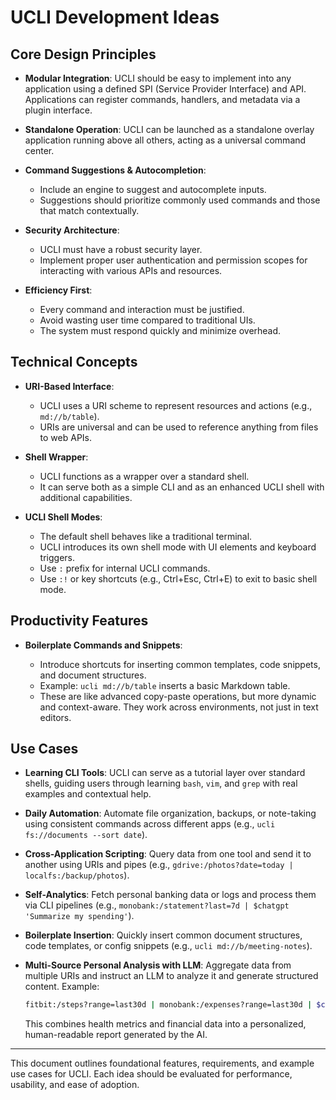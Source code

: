 # UCLI Development Ideas

## Core Design Principles

* **Modular Integration**: UCLI should be easy to implement into any application using a defined SPI (Service Provider Interface) and API. Applications can register commands, handlers, and metadata via a plugin interface.

* **Standalone Operation**: UCLI can be launched as a standalone overlay application running above all others, acting as a universal command center.

* **Command Suggestions & Autocompletion**:

  * Include an engine to suggest and autocomplete inputs.
  * Suggestions should prioritize commonly used commands and those that match contextually.

* **Security Architecture**:

  * UCLI must have a robust security layer.
  * Implement proper user authentication and permission scopes for interacting with various APIs and resources.

* **Efficiency First**:

  * Every command and interaction must be justified.
  * Avoid wasting user time compared to traditional UIs.
  * The system must respond quickly and minimize overhead.

## Technical Concepts

* **URI-Based Interface**:

  * UCLI uses a URI scheme to represent resources and actions (e.g., `md://b/table`).
  * URIs are universal and can be used to reference anything from files to web APIs.

* **Shell Wrapper**:

  * UCLI functions as a wrapper over a standard shell.
  * It can serve both as a simple CLI and as an enhanced UCLI shell with additional capabilities.

* **UCLI Shell Modes**:

  * The default shell behaves like a traditional terminal.
  * UCLI introduces its own shell mode with UI elements and keyboard triggers.
  * Use `:` prefix for internal UCLI commands.
  * Use `:!` or key shortcuts (e.g., Ctrl+Esc, Ctrl+E) to exit to basic shell mode.

## Productivity Features

* **Boilerplate Commands and Snippets**:

  * Introduce shortcuts for inserting common templates, code snippets, and document structures.
  * Example: `ucli md://b/table` inserts a basic Markdown table.
  * These are like advanced copy-paste operations, but more dynamic and context-aware. They work across environments, not just in text editors.

## Use Cases

* **Learning CLI Tools**: UCLI can serve as a tutorial layer over standard shells, guiding users through learning `bash`, `vim`, and `grep` with real examples and contextual help.

* **Daily Automation**: Automate file organization, backups, or note-taking using consistent commands across different apps (e.g., `ucli fs://documents --sort date`).

* **Cross-Application Scripting**: Query data from one tool and send it to another using URIs and pipes (e.g., `gdrive:/photos?date=today | localfs:/backup/photos`).

* **Self-Analytics**: Fetch personal banking data or logs and process them via CLI pipelines (e.g., `monobank:/statement?last=7d | $chatgpt 'Summarize my spending'`).

* **Boilerplate Insertion**: Quickly insert common document structures, code templates, or config snippets (e.g., `ucli md://b/meeting-notes`).

* **Multi-Source Personal Analysis with LLM**: Aggregate data from multiple URIs and instruct an LLM to analyze it and generate structured content. Example:

  ```bash
  fitbit:/steps?range=last30d | monobank:/expenses?range=last30d | $chatgpt 'Generate a monthly health and budget summary with recommendations'
  ```

  This combines health metrics and financial data into a personalized, human-readable report generated by the AI.

---

This document outlines foundational features, requirements, and example use cases for UCLI. Each idea should be evaluated for performance, usability, and ease of adoption.
